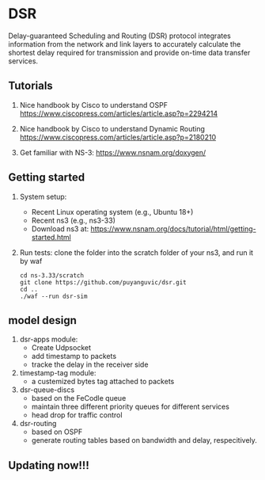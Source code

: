 # DSR
Delay-guaranteed Scheduling and Routing (DSR) protocol integrates information from the network and link layers to accurately calculate the shortest delay required for transmission and provide on-time data transfer services.

## Tutorials
1. Nice handbook by Cisco to understand OSPF
https://www.ciscopress.com/articles/article.asp?p=2294214
2. Nice handbook by Cisco to understand Dynamic Routing
https://www.ciscopress.com/articles/article.asp?p=2180210

3. Get familiar with NS-3:
https://www.nsnam.org/doxygen/


## Getting started

1. System setup:
   - Recent Linux operating system (e.g., Ubuntu 18+)
   - Recent ns3 (e.g., ns3-33)
   - Download ns3 at: https://www.nsnam.org/docs/tutorial/html/getting-started.html
   
2. Run tests:
   clone the folder into the scratch folder of your ns3, and run it by waf
   ```
   cd ns-3.33/scratch
   git clone https://github.com/puyanguvic/dsr.git
   cd ..
   ./waf --run dsr-sim
   ```

## model design

1. dsr-apps module:
   - Create Udpsocket
   - add timestamp to packets
   - tracke the delay in the receiver side
2. timestamp-tag module:
   - a custemized bytes tag attached to packets
3. dsr-queue-discs
   - based on the FeCodle queue
   - maintain three different priority queues for different services
   - head drop for traffic control
4. dsr-routing
   - based on OSPF
   - generate routing tables based on bandwidth and delay, respecitively.

## Updating now!!!
